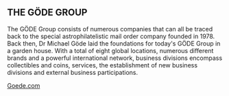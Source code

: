 ## THE GÖDE GROUP
The GÖDE Group consists of numerous companies that can all be traced back to the special astrophilatelistic mail order company founded in 1978. Back then, Dr Michael Göde laid the foundations for today's GÖDE Group in a garden house. With a total of eight global locations, numerous different brands and a powerful international network, business divisions encompass collectibles and coins, services, the establishment of new business divisions and external business participations.

[Goede.com](https://www.goede.com/)
<!--

**Here are some ideas to get you started:**

🙋‍♀️ A short introduction - what is your organization all about?
🌈 Contribution guidelines - how can the community get involved?
👩‍💻 Useful resources - where can the community find your docs? Is there anything else the community should know?
🍿 Fun facts - what does your team eat for breakfast?
🧙 Remember, you can do mighty things with the power of [Markdown](https://docs.github.com/github/writing-on-github/getting-started-with-writing-and-formatting-on-github/basic-writing-and-formatting-syntax)
-->
